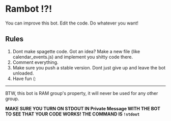 # Rambot !?!

You can improve this bot. Edit the code. Do whatever you want!

Rules
-----

1. Dont make spagette code. Got an idea? Make a new file (like calendar_events.js) and implement you shitty code there.
2. Comment everything.
3. Make sure you push a stable version. Dont just give up and leave the bot unloaded.
4. Have fun (:
_______________

BTW, this bot is RAM group's property, it will never be used for any other group.


**MAKE SURE YOU TURN ON STDOUT IN Private Message WITH THE BOT TO SEE THAT YOUR CODE WORKS! THE COMMAND IS `!stdout`**

